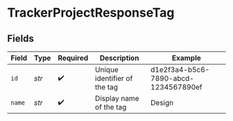 # TrackerProjectResponseTag


## Fields

| Field                                | Type                                 | Required                             | Description                          | Example                              |
| ------------------------------------ | ------------------------------------ | ------------------------------------ | ------------------------------------ | ------------------------------------ |
| `id`                                 | *str*                                | :heavy_check_mark:                   | Unique identifier of the tag         | d1e2f3a4-b5c6-7890-abcd-1234567890ef |
| `name`                               | *str*                                | :heavy_check_mark:                   | Display name of the tag              | Design                               |